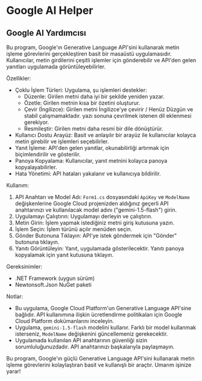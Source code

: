 # Google AI Helper


## Google AI Yardımcısı

Bu program, Google'ın Generative Language API'sini kullanarak metin işleme görevlerini gerçekleştiren basit bir masaüstü uygulamasıdır.  Kullanıcılar, metin girdilerini çeşitli işlemler için gönderebilir ve API'den gelen yanıtları uygulamada görüntüleyebilirler.

Özellikler:

* Çoklu İşlem Türleri:  Uygulama, şu işlemleri destekler:
    * Düzenle:  Girilen metni daha iyi bir şekilde yeniden yazar.
    * Özetle:  Girilen metnin kısa bir özetini oluşturur.
    * Çevir (İngilizce): Girilen metni İngilizce'ye çevirir / Henüz Düzgün ve stabil çalışmamaktadır. yazı sonuna çevrilmek istenen dil eklenmesi gerekiyor.
    * Resmileştir: Girilen metni daha resmi bir dile dönüştürür.
* Kullanıcı Dostu Arayüz:  Basit ve anlaşılır bir arayüz ile kullanıcılar kolayca metin girebilir ve işlemleri seçebilirler.
* Yanıt İşleme:  API'den gelen yanıtlar, okunabilirliği artırmak için biçimlendirilir ve gösterilir.
* Panoya Kopyalama:  Kullanıcılar, yanıt metnini kolayca panoya kopyalayabilirler.
* Hata Yönetimi:  API hataları yakalanır ve kullanıcıya bildirilir.


Kullanım:

1. API Anahtarı ve Model Adı:  `Form1.cs` dosyasındaki `ApiKey` ve `ModelName` değişkenlerine Google Cloud projenizden aldığınız geçerli API anahtarınızı ve kullanılacak model adını ("gemini-1.5-flash") girin.
2. Uygulamayı Çalıştırın:  Uygulamayı derleyin ve çalıştırın.
3. Metin Girin:  İşlem yapmak istediğiniz metni giriş kutusuna yazın.
4. İşlem Seçin:  İşlem türünü açılır menüden seçin.
5. Gönder Butonuna Tıklayın:  API'ye istek göndermek için "Gönder" butonuna tıklayın.
6. Yanıtı Görüntüleyin:  Yanıt, uygulamada gösterilecektir. Yanıtı panoya kopyalamak için yanıt kutusuna tıklayın.


Gereksinimler:

* .NET Framework (uygun sürüm)
* Newtonsoft.Json NuGet paketi


Notlar:

* Bu uygulama, Google Cloud Platform'un Generative Language API'sine bağlıdır.  API kullanımına ilişkin ücretlendirme politikaları için Google Cloud Platform dokümanlarını inceleyin.
* Uygulama, `gemini-1.5-flash` modelini kullanır.  Farklı bir model kullanmak isterseniz, `ModelName` değişkenini güncellemeniz gerekecektir.
* Uygulamada kullanılan API anahtarının güvenliği sizin sorumluluğunuzdadır.  API anahtarınızı başkalarıyla paylaşmayın.


Bu program, Google'ın güçlü Generative Language API'sini kullanarak metin işleme görevlerini kolaylaştıran basit ve kullanışlı bir araçtır.  Umarım işinize yarar!

